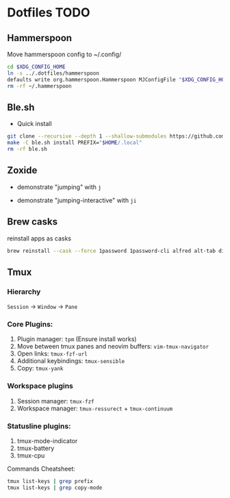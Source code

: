 # Dotfiles TODO

## Hammerspoon

Move hammerspoon config to ~/.config/

```sh
cd $XDG_CONFIG_HOME
ln -s ../.dotfiles/hammerspoon
defaults write org.hammerspoon.Hammerspoon MJConfigFile "$XDG_CONFIG_HOME/hammerspoon/init.lua"
rm -rf ~/.hammerspoon
```

## Ble.sh

- Quick install

```sh
git clone --recursive --depth 1 --shallow-submodules https://github.com/akinomyoga/ble.sh.git
make -C ble.sh install PREFIX="$HOME/.local"
rm -rf ble.sh
```

## Zoxide

- demonstrate "jumping" with `j`

- demonstrate "jumping-interactive" with `ji`

## Brew casks

reinstall apps as casks

```sh
brew reinstall --cask --force 1password 1password-cli alfred alt-tab discord figma font-jetbrains-mono-nerd-font google-chrome hammerspoon iterm2 karabiner-elements keycastr postman skim spotify visual-studio-code vlc wezterm whatsapp zoom
```

## Tmux

### Hierarchy

`Session` -> `Window` -> `Pane`

### Core Plugins:

1. Plugin manager: `tpm` (Ensure install works)
1. Move between tmux panes and neovim buffers: `vim-tmux-navigator`
1. Open links: `tmux-fzf-url`
1. Additional keybindings: `tmux-sensible`
1. Copy: `tmux-yank`

### Workspace plugins

1. Session manager: `tmux-fzf`
1. Workspace manager: `tmux-ressurect` + `tmux-continuum`

### Statusline plugins:

1. tmux-mode-indicator
1. tmux-battery
1. tmux-cpu

Commands Cheatsheet:

```sh
tmux list-keys | grep prefix
tmux list-keys | grep copy-mode
```

